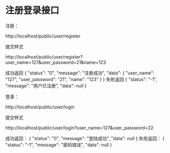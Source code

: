 注册登录接口
===============
注册：

http://localhost/public/user/register

提交样式

http://localhost/public/user/register?user_name=127&user_password=21&name=123

成功返回
{
"status": "0",
"message": "注册成功",
"data": {
"user_name": "127",
"user_password": "21",
"name": "123"
}
}
失败返回
{
"status": "-1",
"message": "用户已注册",
"data": null
}

登录：

http://localhost/public/user/login

提交样式

http://localhost/public/user/login?user_name=127&user_password=22

成功返回：
{
"status": "0",
"message": "登陆成功",
"data": null
}
失败返回：
{
"status": "-1",
"message": "密码错误",
"data": null
}